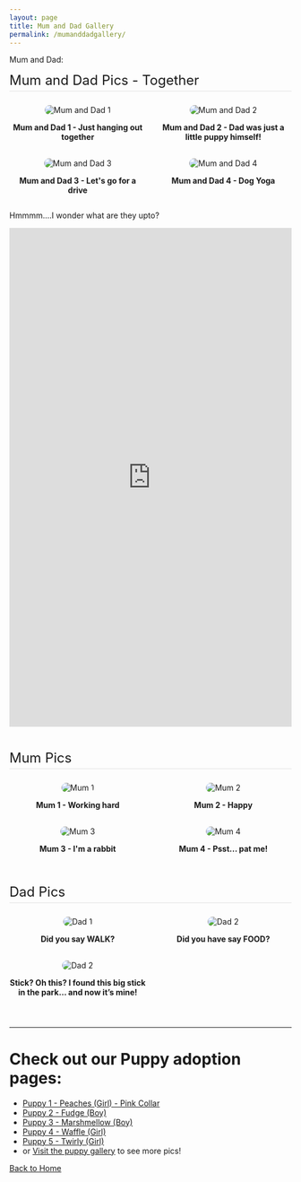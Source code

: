 ```yaml
---
layout: page
title: Mum and Dad Gallery
permalink: /mumanddadgallery/
---
```


Mum and Dad:

<style>
.gallery {
  display: grid;
  grid-template-columns: repeat(auto-fit, minmax(200px, 1fr));
  gap: 16px;
  margin-top: 24px;
}
.gallery-item {
  text-align: center;
}
.gallery-item img {
  max-width: 100%;
  height: auto;
  border-radius: 12px;
}
.section {
  margin-bottom: 40px;
}
.section-title {
  font-size: 1.5rem;
  margin-bottom: 16px;
  text-align: left;
  border-bottom: 2px solid #eee;
  padding-bottom: 4px;
}
</style>

<div class="section">
  <div class="section-title">Mum and Dad Pics - Together</div>
  <div class="gallery">
    <div class="gallery-item">
      <img src="https://imagedelivery.net/t3wCsGMKGPWUV8JSaoSPtQ/909abca4-777f-40be-50d8-183ccaa74000/public" alt="Mum and Dad 1">
      <p><strong>Mum and Dad 1 - Just hanging out together</strong></p>
    </div>
    <div class="gallery-item">
      <img src="https://imagedelivery.net/t3wCsGMKGPWUV8JSaoSPtQ/4af90dae-30ec-47e2-95eb-54c95fa20a00/public" alt="Mum and Dad 2">
      <p><strong>Mum and Dad 2 - Dad was just a little puppy himself!</strong></p>
    </div>
    <div class="gallery-item">
      <img src="https://imagedelivery.net/t3wCsGMKGPWUV8JSaoSPtQ/9dc4cef7-3f1c-4a1e-d2bd-4a77c5cfd400/public" alt="Mum and Dad 3">
      <p><strong>Mum and Dad 3 - Let's go for a drive</strong></p>
    </div>
    <div class="gallery-item">
      <img src="https://imagedelivery.net/t3wCsGMKGPWUV8JSaoSPtQ/bd135f71-0e1a-4806-d53b-a93b749d2d00/public" alt="Mum and Dad 4">
      <p><strong>Mum and Dad 4 - Dog Yoga</strong></p>
    </div>
  </div>
  <p>Hmmmm....I wonder what are they upto?</p>
  <div style="padding:176.67% 0 0 0;position:relative;"><iframe src="https://player.vimeo.com/video/1074626591?title=0&amp;byline=0&amp;portrait=0&amp;badge=0&amp;autopause=0&amp;player_id=0&amp;app_id=58479" frameborder="0" allow="autoplay; fullscreen; picture-in-picture; clipboard-write; encrypted-media" style="position:absolute;top:0;left:0;width:100%;height:100%;" title="WhatsApp Video 2025-04-11 at 9.29.04 PM"></iframe></div><script src="https://player.vimeo.com/api/player.js"></script>  
  </div>

<div class="section">
  <div class="section-title">Mum Pics</div>
  <div class="gallery">
    <div class="gallery-item">
        <img src="https://imagedelivery.net/t3wCsGMKGPWUV8JSaoSPtQ/f9b73769-ba33-402f-d3cf-6fb8f633eb00/public" alt="Mum 1">
        <p><strong>Mum 1 - Working hard</strong></p>
    </div>
    <div class="gallery-item">
        <img src="https://imagedelivery.net/t3wCsGMKGPWUV8JSaoSPtQ/a154c8fb-b4b2-4c6d-8693-dc5a8a47f900/public" alt="Mum 2">
        <p><strong>Mum 2 - Happy</strong></p>
    </div>
    <div class="gallery-item">
        <img src="https://imagedelivery.net/t3wCsGMKGPWUV8JSaoSPtQ/8cc18e5d-cf81-472b-0c10-d15a33077200/public" alt="Mum 3">
        <p><strong>Mum 3 - I'm a rabbit</strong></p>
    </div>
    <div class="gallery-item">
        <img src="https://imagedelivery.net/t3wCsGMKGPWUV8JSaoSPtQ/5aa014e7-cad7-42fa-b166-855377d02800/public" alt="Mum 4">
        <p><strong>Mum 4 - Psst... pat me!</strong></p>
    </div>
  </div>
</div>

<div class="section">
  <div class="section-title">Dad Pics</div>
  <div class="gallery">
    <div class="gallery-item">
        <img src="https://imagedelivery.net/t3wCsGMKGPWUV8JSaoSPtQ/a59b4963-0805-48e1-f35d-f63ee3ffae00/public" alt="Dad 1">
        <p><strong>Did you say WALK?</strong></p>
    </div>
    <div class="gallery-item">
        <img src="https://imagedelivery.net/t3wCsGMKGPWUV8JSaoSPtQ/6aa729ce-c372-4908-7325-9db495600900/public" alt="Dad 2">
        <p><strong>Did you have say FOOD?</strong></p>
    </div>
    <div class="gallery-item">
        <img src="https://imagedelivery.net/t3wCsGMKGPWUV8JSaoSPtQ/5cb5874c-3bc2-4d26-8b6c-b2ba66598900/public" alt="Dad 2">
        <p><strong>Stick? Oh this? I found this big stick in the park… and now it’s mine!</strong></p>
    </div>
  </div>
</div>

<hr>

# Check out our Puppy adoption pages:
- [Puppy 1 - Peaches (Girl) - Pink Collar](/puppy_1/)
- [Puppy 2 - Fudge (Boy)](/puppy_2/)
- [Puppy 3 - Marshmellow (Boy)](/puppy_3/)
- [Puppy 4 - Waffle (Girl)](/puppy_4/)
- [Puppy 5 - Twirly (Girl)](/puppy_5/)
- or [Visit the puppy gallery](/puppy_gallery/) to see more pics!

[Back to Home](/)